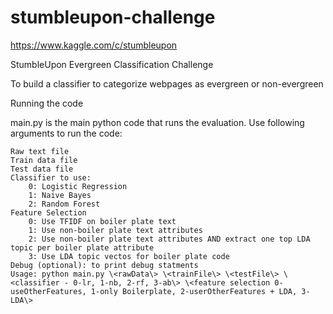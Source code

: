 # stumbleupon-challenge
https://www.kaggle.com/c/stumbleupon


StumbleUpon Evergreen Classification Challenge

To build a classifier to categorize webpages as evergreen or non-evergreen


Running the code

main.py is the main python code that runs the evaluation. Use following arguments to run the code:

    Raw text file
    Train data file
    Test data file
    Classifier to use:
        0: Logistic Regression
        1: Naive Bayes
        2: Random Forest
    Feature Selection
        0: Use TFIDF on boiler plate text
        1: Use non-boiler plate text attributes
        2: Use non-boiler plate text attributes AND extract one top LDA topic per boiler plate attribute
        3: Use LDA topic vectos for boiler plate code
    Debug (optional): to print debug statments
    Usage: python main.py \<rawData\> \<trainFile\> \<testFile\> \<classifier - 0-lr, 1-nb, 2-rf, 3-ab\> \<feature selection 0-useOtherFeatures, 1-only Boilerplate, 2-userOtherFeatures + LDA, 3-LDA\>
